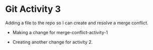 # Git Activity 3

Adding a file to the repo so I can create and resolve a merge conflict.


- Making a change for merge-conflict-activity-1


- Creating another change for activity 2.

